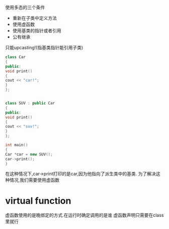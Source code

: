 使用多态的三个条件
- 重新在子类中定义方法
- 使用虚函数
- 使用基类的指针或者引用
- 公有继承

只能upcasting!(指基类指针能引用子类)
```c++
class Car
{
public:
void print()
{
cout << "car!";
}
};


class SUV : public Car
{
public:
void print()
{
cout << "suv!";
}
};

int main()
{
Car *car = new SUV();
car->print();
}
```
在这种情况下,car->print打印的是car,因为他指向了派生类中的基类.
为了解决这种情况,我们需要使用虚函数
# virtual function
虚函数使用的是晚绑定的方式.在运行时确定调用的是谁
虚函数声明只需要在class里就行